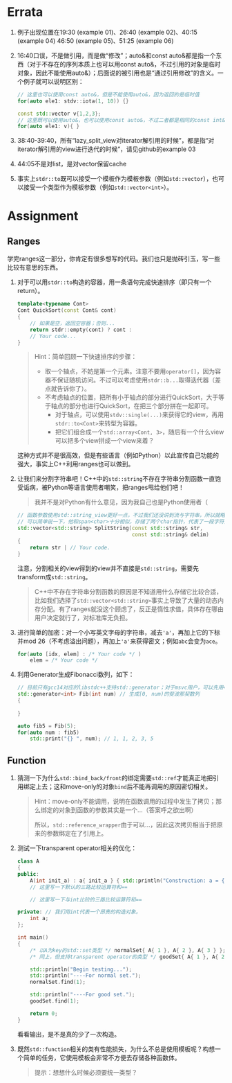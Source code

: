 # Errata
1. 例子出现位置在19:30 (example 01)、26:40 (example 02)、40:15 (example 04) 46:50 (example 05)、51:25 (example 06)

2. 16:40口误，不是做引用，而是做“修改”；auto&和const auto&都是指一个东西（对于不存在的序列本质上也可以用const auto&，不过引用的对象是临时对象，因此不能使用auto&）；后面说的被引用也是“通过引用修改”的含义。一个例子就可以说明区别：
    ```c++
    // 这里也可以使用const auto&，但是不能使用auto&，因为返回的是临时值
    for(auto ele1: stdv::iota(1, 10)) {}
    
    const std::vector v{1,2,3};
    // 这里既可以使用auto&，也可以使用const auto&，不过二者都是相同的const int&，因为面对的是非临时的只读对象
    for(auto ele1: v){ }
    ```

3. 38:40-39:40，所有“lazy_split_view对iterator解引用的时候”，都是指“对iterator解引用的view进行迭代的时候”，请见github的example 03

4. 44:05不是对list，是对vector保留cache

5. 事实上`stdr::to`既可以接受一个模板作为模板参数（例如`std::vector`），也可以接受一个类型作为模板参数（例如`std::vector<int>`）。

# Assignment

## Ranges
学完ranges这一部分，你肯定有很多想写的代码。我们也只是抛砖引玉，写一些比较有意思的东西。

1. 对于可以用`stdr::to`构造的容器，用一条语句完成快速排序（即只有一个return）。

   ```c++
   template<typename Cont>
   Cont QuickSort(const Cont& cont)
   {
       // 如果是空，返回空容器；否则...
       return stdr::empty(cont) ? cont :
       // Your code...
   }
   ```

   > Hint：简单回顾一下快速排序的步骤：
   >
   > + 取一个轴点，不妨是第一个元素。注意不要用`operator[]`，因为容器不保证随机访问。不过可以考虑使用`stdr::b...`取得迭代器（差点就告诉你了）。
   > + 不考虑轴点的位置，把所有小于轴点的部分进行QuickSort，大于等于轴点的部分也进行QuickSort，在把三个部分拼在一起即可。
   >   + 对于轴点，可以使用`stdv::single(...)`来获得它的view，再用`stdr::to<Cont>`来转型为容器。
   >   + 把它们组合成一个`std::array<Cont, 3>`，随后有一个什么view可以把多个view拼成一个view来着？

   这种方式并不是很高效，但是有些语言（例如Python）以此宣传自己功能的强大，事实上C++利用ranges也可以做到。

2. 让我们来分割字符串吧！C++中的`std::string`不存在字符串分割函数一直饱受诟病，被Python等语言使用者嘲笑，把ranges甩给他们吧！

   > 我并不是对Python有什么意见，因为我自己也是Python使用者（

   ```c++
   // 函数参数使用std::string_view更好一点，不过我们还没讲到流与字符串，所以就略过了。
   // 可以简单说一下，他和span<char>十分相似，存储了两个char指针，代表了一段字符范围。
   std::vector<std::string> SplitString(const std::string& str, 
                                        const std::string& delim)
   {
       return str | // Your code.
   }
   ```

   注意，分割相关的view得到的view并不直接是`std::string`，需要先transform成`std::string`。

   > C++中不存在字符串分割函数的原因是不知道用什么存储它比较合适，比如我们选择了`std::vector<std::string>`事实上导致了大量的动态内存分配。有了ranges就没这个顾虑了，反正是惰性求值，具体存在哪由用户决定就行了，对标准库无负担。

3. 进行简单的加密：对一个小写英文字母的字符串，减去`'a'`，再加上它的下标并mod 26（不考虑溢出问题），再加上`'a'`来获得密文；例如`abc`会变为`ace`。

   ```c++
   for(auto [idx, elem] : /* Your code */ )
       elem = /* Your code */
   ```

4. 利用Generator生成Fibonacci数列，如下：

   ```c++
   // 目前只有gcc14对应的libstdc++支持std::generator；对于msvc用户，可以先用<experimental/generator>中的std::experimental::generator.
   std::generator<int> Fib(int num) // 生成[0, num)的斐波那契数列
   {
       
   }
   
   auto fib5 = Fib(5);
   for(auto num : fib5)
       std::print("{} ", num); // 1, 1, 2, 3, 5
   ```


## Function

1. 猜测一下为什么`std::bind_back/front`的绑定需要`std::ref`才能真正地把引用绑定上去；这和move-only的对象`bind`后不能再调用的原因密切相关。

   > Hint：move-only不能调用，说明在函数调用的过程中发生了拷贝；那么绑定的对象到函数的参数其实是一个...（答案呼之欲出啊）
   >
   > 所以，`std::reference_wrapper`由于可以...，因此这次拷贝相当于把原来的参数绑定在了引用上。

2. 测试一下transparent operator相关的优化：

   ```c++
   class A
   {
   public:
       A(int init_a) : a{ init_a } { std::println("Construction: a = {}", a); }
       // 这里写一下默认的三路比较运算符和==
   
       // 这里写一下与int比较的三路比较运算符和==
   
   private: // 我们用int代表一个昂贵的构造对象。
       int a;
   };
   
   int main()
   {
       /* 以A为key的std::set类型 */ normalSet{ A{ 1 }, A{ 2 }, A{ 3 } };
       /* 同上，但支持transparent operator的类型 */ goodSet{ A{ 1 }, A{ 2 }, A{ 3 } };
   
       std::println("Begin testing...");
       std::println("----For normal set.");
       normalSet.find(1);
   
       std::println("----For good set.");
       goodSet.find(1);
   
       return 0;
   }
   ```

   看看输出，是不是真的少了一次构造。

3. 既然`std::function`相关的类有性能损失，为什么不总是使用模板呢？构想一个简单的任务，它使用模板会非常不方便去存储各种函数体。

   > 提示：想想什么时候必须要统一类型？